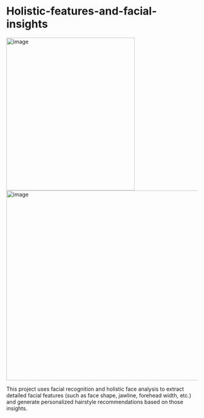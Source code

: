 # Holistic-features-and-facial-insights

<img width="338" height="403" alt="image" src="https://github.com/user-attachments/assets/0b1fb15f-fbf6-42e2-b0e4-5c0a9bba195f" />

<img width="679" height="501" alt="image" src="https://github.com/user-attachments/assets/4a8f0614-c0e3-4625-8440-d233774d6416" />


This project uses facial recognition and holistic face analysis to extract detailed facial features (such as face shape, jawline, forehead width, etc.) and generate personalized hairstyle recommendations based on those insights.
